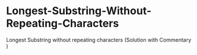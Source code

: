 # Longest-Substring-Without-Repeating-Characters
Longest Substring without repeating characters (Solution with Commentary )
